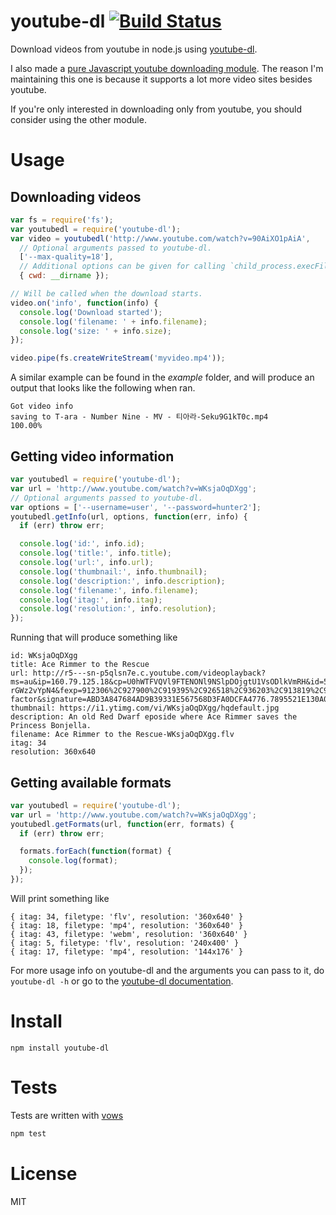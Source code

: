 # youtube-dl [![Build Status](https://secure.travis-ci.org/fent/node-youtube-dl.png)](http://travis-ci.org/fent/node-youtube-dl)

Download videos from youtube in node.js using [youtube-dl](http://rg3.github.com/youtube-dl/).

I also made a [pure Javascript youtube downloading module](https://github.com/fent/node-ytdl). The reason I'm maintaining this one is because it supports a lot more video sites besides youtube.

If you're only interested in downloading only from youtube, you should consider using the other module.

# Usage

## Downloading videos

```javascript
var fs = require('fs');
var youtubedl = require('youtube-dl');
var video = youtubedl('http://www.youtube.com/watch?v=90AiXO1pAiA',
  // Optional arguments passed to youtube-dl.
  ['--max-quality=18'],
  // Additional options can be given for calling `child_process.execFile()`.
  { cwd: __dirname });

// Will be called when the download starts.
video.on('info', function(info) {
  console.log('Download started');
  console.log('filename: ' + info.filename);
  console.log('size: ' + info.size);
});

video.pipe(fs.createWriteStream('myvideo.mp4'));
```


A similar example can be found in the *example* folder, and will produce an output that looks like the following when ran.

    Got video info
    saving to T-ara - Number Nine - MV - 티아라-Seku9G1kT0c.mp4
    100.00%

## Getting video information

```javascript
var youtubedl = require('youtube-dl');
var url = 'http://www.youtube.com/watch?v=WKsjaOqDXgg';
// Optional arguments passed to youtube-dl.
var options = ['--username=user', '--password=hunter2'];
youtubedl.getInfo(url, options, function(err, info) {
  if (err) throw err;

  console.log('id:', info.id);
  console.log('title:', info.title);
  console.log('url:', info.url);
  console.log('thumbnail:', info.thumbnail);
  console.log('description:', info.description);
  console.log('filename:', info.filename);
  console.log('itag:', info.itag);
  console.log('resolution:', info.resolution);
});
```

Running that will produce something like

    id: WKsjaOqDXgg
    title: Ace Rimmer to the Rescue
    url: http://r5---sn-p5qlsn7e.c.youtube.com/videoplayback?ms=au&ip=160.79.125.18&cp=U0hWTFVQVl9FTENONl9NSlpDOjgtU1VsODlkVmRH&id=58ab2368ea835e08&source=youtube&expire=1377558202&factor=1.25&key=yt1&ipbits=8&mt=1377534150&itag=34&sver=3&upn=-rGWz2vYpN4&fexp=912306%2C927900%2C919395%2C926518%2C936203%2C913819%2C929117%2C929121%2C929906%2C929907%2C929922%2C929127%2C929129%2C929131%2C929930%2C925726%2C925720%2C925722%2C925718%2C929917%2C906945%2C929919%2C929933%2C912521%2C932306%2C913428%2C904830%2C919373%2C930803%2C908536%2C904122%2C938701%2C936308%2C909549%2C900816%2C912711%2C904494%2C904497%2C900375%2C906001&sparams=algorithm%2Cburst%2Ccp%2Cfactor%2Cid%2Cip%2Cipbits%2Citag%2Csource%2Cupn%2Cexpire&mv=m&burst=40&algorithm=throttle-factor&signature=ABD3A847684AD9B39331E567568D3FA0DCFA4776.7895521E130A042FB3625A17242CE3C02A4460B7&ratebypass=yes
    thumbnail: https://i1.ytimg.com/vi/WKsjaOqDXgg/hqdefault.jpg
    description: An old Red Dwarf eposide where Ace Rimmer saves the Princess Bonjella.
    filename: Ace Rimmer to the Rescue-WKsjaOqDXgg.flv
    itag: 34
    resolution: 360x640

## Getting available formats

```js
var youtubedl = require('youtube-dl');
var url = 'http://www.youtube.com/watch?v=WKsjaOqDXgg';
youtubedl.getFormats(url, function(err, formats) {
  if (err) throw err;

  formats.forEach(function(format) {
    console.log(format);
  });
});
```

Will print something like

    { itag: 34, filetype: 'flv', resolution: '360x640' }
    { itag: 18, filetype: 'mp4', resolution: '360x640' }
    { itag: 43, filetype: 'webm', resolution: '360x640' }
    { itag: 5, filetype: 'flv', resolution: '240x400' }
    { itag: 17, filetype: 'mp4', resolution: '144x176' }

For more usage info on youtube-dl and the arguments you can pass to it, do `youtube-dl -h` or go to the [youtube-dl documentation][].


# Install

    npm install youtube-dl


# Tests

Tests are written with [vows](http://vowsjs.org/)

```bash
npm test
```


[youtube-dl]: http://rg3.github.com/youtube-dl/
[youtube-dl documentation]: http://rg3.github.com/youtube-dl/documentation.html


# License

MIT
